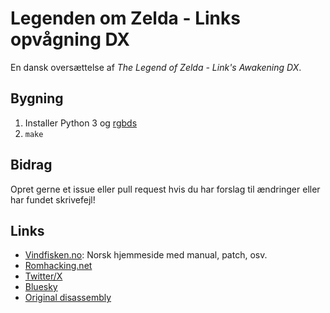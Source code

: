 # Legenden om Zelda - Links opvågning DX

En dansk oversættelse af _The Legend of Zelda - Link's Awakening DX_.

## Bygning

1. Installer Python 3 og [rgbds](https://github.com/rednex/rgbds#1-installing-rgbds)
2. `make`

## Bidrag

Opret gerne et issue eller pull request hvis du har forslag til ændringer eller har fundet skrivefejl!

## Links

- [Vindfisken.no](https://vindfisken.no): Norsk hjemmeside med manual, patch, osv.
- [Romhacking.net](https://www.romhacking.net/translations/7153/)
- [Twitter/X](https://twitter.com/koholition)
- [Bluesky](https://bsky.app/profile/koholition.bsky.social)
- [Original disassembly](https://github.com/zladx/LADX-Disassembly)
